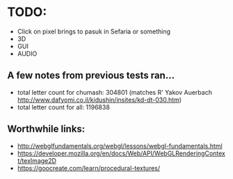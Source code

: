 # TODO:
* Click on pixel brings to pasuk in Sefaria or something
* 3D
* GUI
* AUDIO

## A few notes from previous tests ran...

* total letter count for chumash: 304801 (matches R' Yakov Auerbach http://www.dafyomi.co.il/kidushin/insites/kd-dt-030.htm)
* total letter count for all: 1196838

## Worthwhile links:
* http://webglfundamentals.org/webgl/lessons/webgl-fundamentals.html
* https://developer.mozilla.org/en/docs/Web/API/WebGLRenderingContext/texImage2D
* https://goocreate.com/learn/procedural-textures/
